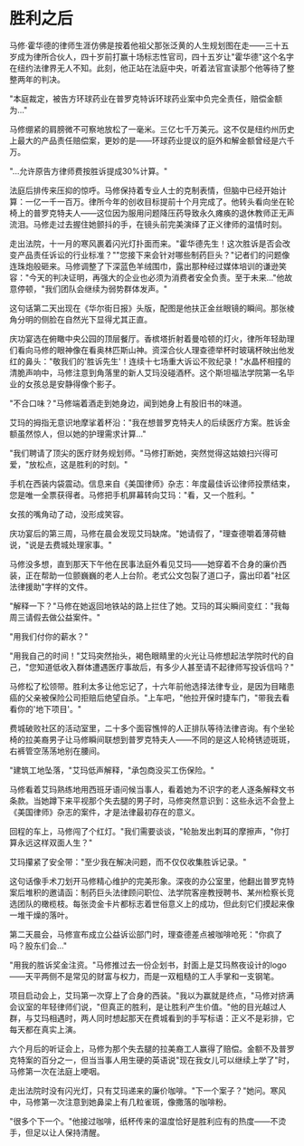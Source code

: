 # 胜利之后

马修·霍华德的律师生涯仿佛是按着他祖父那张泛黄的人生规划图在走——三十五岁成为律所合伙人，四十岁前打赢十场标志性官司，四十五岁让"霍华德"这个名字在纽约法律界无人不知。此刻，他正站在法庭中央，听着法官宣读那个他等待了整整两年的判决。

"本庭裁定，被告方环球药业在普罗克特诉环球药业案中负完全责任，赔偿金额为..."

马修绷紧的肩膀微不可察地放松了一毫米。三亿七千万美元。这不仅是纽约州历史上最大的产品责任赔偿案，更妙的是——环球药业提议的庭外和解金额曾经是六千万。

"...允许原告方律师费按胜诉提成30%计算。"

法庭后排传来压抑的惊呼。马修保持着专业人士的克制表情，但脑中已经开始计算：一亿一千一百万。律所今年的创收目标提前十个月完成了。他转头看向坐在轮椅上的普罗克特夫人——这位因为服用问题降压药导致永久瘫痪的退休教师正无声流泪。马修走过去握住她颤抖的手，在镜头前完美演绎了正义律师的温情时刻。

走出法院，十一月的寒风裹着闪光灯扑面而来。"霍华德先生！这次胜诉是否会改变产品责任诉讼的行业标准？""您接下来会针对哪些制药巨头？"记者们的问题像连珠炮般砸来。马修调整了下深蓝色羊绒围巾，露出那种经过媒体培训的谦逊笑容："今天的判决证明，再强大的企业也必须为消费者安全负责。至于未来..."他故意停顿，"我们团队会继续为弱势群体发声。"

这句话第二天出现在《华尔街日报》头版，配图是他扶正金丝眼镜的瞬间。那张棱角分明的侧脸在自然光下显得尤其正直。

庆功宴选在俯瞰中央公园的顶层餐厅。香槟塔折射着曼哈顿的灯火，律所年轻助理们看向马修的眼神像在看奥林匹斯山神。资深合伙人理查德举杯时玻璃杯映出他发红的鼻头："敬我们的'胜诉先生'！连续十七场重大诉讼不败纪录！"水晶杯相撞的清脆声响中，马修注意到角落里的新人艾玛没碰酒杯。这个斯坦福法学院第一名毕业的女孩总是安静得像个影子。

"不合口味？"马修端着酒走到她身边，闻到她身上有股旧书的味道。

艾玛的拇指无意识地摩挲着杯沿："我在想普罗克特夫人的后续医疗方案。胜诉金额虽然惊人，但以她的护理需求计算..."

"我们聘请了顶尖的医疗财务规划师。"马修打断她，突然觉得这姑娘扫兴得可爱，"放松点，这是胜利的时刻。"

手机在西装内袋震动。信息来自《美国律师》杂志：年度最佳诉讼律师投票结束，您是唯一全票获得者。马修把手机屏幕转向艾玛："看，又一个胜利。"

女孩的嘴角动了动，没形成笑容。

庆功宴后的第三周，马修在晨会发现艾玛缺席。"她请假了，"理查德嚼着薄荷糖说，"说是去费城处理家事。"

马修没多想，直到那天下午他在民事法庭外看见艾玛——她穿着不合身的廉价西装，正在帮助一位颤巍巍的老人上台阶。老式公文包裂了道口子，露出印着"社区法律援助"字样的文件。

"解释一下？"马修在她返回地铁站的路上拦住了她。艾玛的耳尖瞬间变红："我每周三请假去做公益案件。"

"用我们付你的薪水？"

"用我自己的时间！"艾玛突然抬头，褐色眼睛里的火光让马修想起法学院时代的自己，"您知道低收入群体遭遇医疗事故后，有多少人甚至请不起律师写投诉信吗？"

马修松了松领带。胜利太多让他忘记了，十六年前他选择法律专业，是因为目睹患癌的父亲被保险公司拒赔后绝望自杀。"上车吧，"他拉开保时捷车门，"带我去看看你的'地下项目'。"

费城破败社区的活动室里，二十多个面容憔悴的人正排队等待法律咨询。有个坐轮椅的拉美裔男子让马修瞬间联想到普罗克特夫人——不同的是这人轮椅锈迹斑斑，右裤管空荡荡地别在腰间。

"建筑工地坠落，"艾玛低声解释，"承包商没买工伤保险。"

马修看着艾玛熟练地用西班牙语问候当事人，看着她为不识字的老人逐条解释文书条款。当她蹲下来平视那个失去腿的男子时，马修突然意识到：这些永远不会登上《美国律师》杂志的案件，才是法律最初存在的意义。

回程的车上，马修闯了个红灯。"我们需要谈谈，"轮胎发出刺耳的摩擦声，"你打算永远这样双面人生？"

艾玛攥紧了安全带："至少我在解决问题，而不仅仅收集胜诉记录。"

这句话像手术刀划开马修精心维护的完美形象。深夜的办公室里，他翻出普罗克特案后堆积的邀请函：制药巨头法律顾问职位、法学院客座教授聘书、某州检察长竞选团队的橄榄枝。每张烫金卡片都标志着世俗意义上的成功，但此刻它们摸起来像一堆干燥的落叶。

第二天晨会，马修宣布成立公益诉讼部门时，理查德差点被咖啡呛死："你疯了吗？股东们会..."

"用我的胜诉奖金注资。"马修推过去一份企划书，封面上是艾玛熬夜设计的logo——天平两侧不是常见的财富与权力，而是一双粗糙的工人手掌和一支钢笔。

项目启动会上，艾玛第一次穿上了合身的西装。"我以为赢就是终点，"马修对挤满会议室的年轻律师们说，"但真正的胜利，是让胜利产生价值。"他的目光越过人群，与艾玛相遇时，两人同时想起那天在费城看到的手写标语：正义不是彩排，它每天都在真实上演。

六个月后的听证会上，马修为那个失去腿的拉美裔工人赢得了赔偿。金额不及普罗克特案的百分之一，但当当事人用生硬的英语说"现在我女儿可以继续上学了"时，马修第一次在法庭上哽咽。

走出法院时没有闪光灯，只有艾玛递来的廉价咖啡。"下一个案子？"她问。寒风中，马修第一次注意到她鼻梁上有几粒雀斑，像撒落的咖啡粉。

"很多个下一个。"他接过咖啡，纸杯传来的温度恰好是胜利应有的热度——不烫手，但足以让人保持清醒。